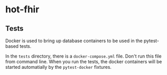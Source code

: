 hot-fhir
==

## Tests

Docker is used to bring up database containers to be used in the pytest-based tests. 

In the `tests` directory, there is a `docker-compose.yml` file. Don't run this file
from command line. When you run the tests, the docker containers will be started 
automatially by the `pytest-docker` fixtures. 

